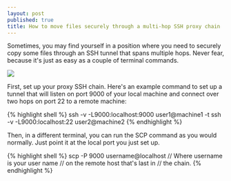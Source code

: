 ```yaml
---
layout: post
published: true
title: How to move files securely through a multi-hop SSH proxy chain
---
```

Sometimes, you may find yourself in a position where you need to securely copy some files through an SSH tunnel that spans multiple hops. Never fear, because it's just as easy as a couple of terminal commands.

![]({{site.cdn_path}}/2014/10/23/transparent-mulithop.png)

First, set up your proxy SSH chain. Here's an example command to set up a tunnel that will listen on port 9000 of your local machine and connect over two hops on port 22 to a remote machine:

{% highlight shell %}
ssh -v -L9000:localhost:9000 user1@machine1 -t ssh -v -L9000:localhost:22 user2@machine2
{% endhighlight %}

Then, in a different terminal, you can run the SCP command as you would normally. Just point it at the local port you just set up.

{% highlight shell %}
scp -P 9000 username@localhost
// Where username is your user name
// on the remote host that's last in
// the chain.
{% endhighlight %}
